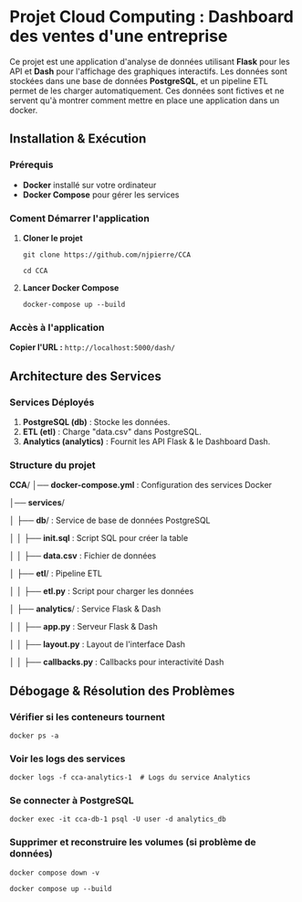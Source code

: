 
# Projet Cloud Computing : Dashboard des ventes d'une entreprise

Ce projet est une application d'analyse de données utilisant **Flask** pour les API et **Dash** pour l'affichage des graphiques interactifs. Les données sont stockées dans une base de données **PostgreSQL**, et un pipeline ETL permet de les charger automatiquement.
Ces données sont fictives et ne servent qu'à montrer comment mettre en place une application dans un docker.

## Installation & Exécution

###  **Prérequis**
- **Docker** installé sur votre ordinateur
- **Docker Compose** pour gérer les services

### **Coment Démarrer l'application**

1. **Cloner le projet**
   
   `git clone https://github.com/njpierre/CCA`
   
   `cd CCA`

3. **Lancer Docker Compose**
   
   `docker-compose up --build`
   

###  **Accès à l'application**

 **Copier l'URL :**  `http://localhost:5000/dash/` 


##  **Architecture des Services**

### **Services Déployés**

1. **PostgreSQL (db)** : Stocke les données.
2. **ETL (etl)** : Charge "data.csv" dans PostgreSQL.
3. **Analytics (analytics)** : Fournit les API Flask & le Dashboard Dash.

### **Structure du projet**


 **CCA**/
│──  **docker-compose.yml**      : Configuration des services Docker

│──  **services**/

│   ├──  **db**/                 : Service de base de données PostgreSQL

│   │   ├──  **init.sql**         : Script SQL pour créer la table

│   │   ├──  **data.csv**         : Fichier de données

│   ├──  **etl**/                : Pipeline ETL

│   │   ├──  **etl.py**           : Script pour charger les données

│   ├──  **analytics**/          : Service Flask & Dash

│   │   ├──  **app.py**          : Serveur Flask & Dash

│   │   ├──  **layout.py**       : Layout de l'interface Dash

│   │   ├──  **callbacks.py**    : Callbacks pour interactivité Dash

## **Débogage & Résolution des Problèmes**
 
### **Vérifier si les conteneurs tournent**
 
`docker ps -a`
 
###  **Voir les logs des services**
 
`docker logs -f cca-analytics-1  # Logs du service Analytics`
 
###  **Se connecter à PostgreSQL**
 
`docker exec -it cca-db-1 psql -U user -d analytics_db`
 
###  **Supprimer et reconstruire les volumes (si problème de données)**
 
`docker compose down -v`
 
`docker compose up --build`
